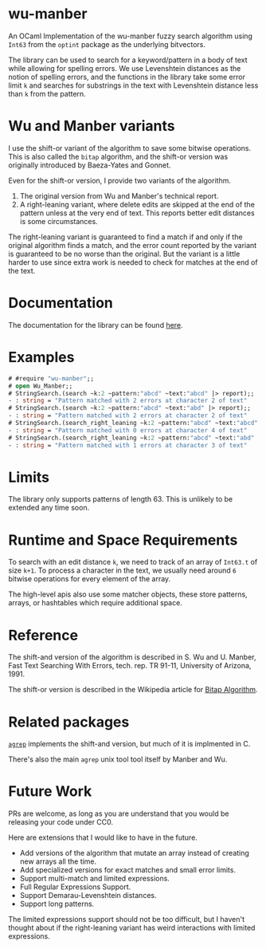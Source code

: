 # wu-manber
An OCaml Implementation of the wu-manber fuzzy search algorithm using `Int63`
from the `optint` package as the underlying bitvectors.

The library can be used to search for a keyword/pattern in a body of text while
allowing for spelling errors. We use Levenshtein distances as the notion of
spelling errors, and the functions in the library take some error limit `k` and
searches for substrings in the text with Levenshtein distance less than `k` from
the pattern.

# Wu and Manber variants

I use the shift-or variant of the algorithm to save some bitwise operations.
This is also called the `bitap` algorithm, and the shift-or version was
originally introduced by Baeza-Yates and Gonnet.

Even for the shift-or version, I provide two variants of the algorithm.
1. The original version from Wu and Manber's technical report.
2. A right-leaning variant, where delete edits are skipped at the end of the
   pattern unless at the very end of text. This reports better edit distances is
   some circumstances.

The right-leaning variant is guaranteed to find a match if and only if the
original algorithm finds a match, and the error count reported by the variant is
guaranteed to be no worse than the original.
But the variant is a little harder to use since extra work is needed to check
for matches at the end of the text.

# Documentation
The documentation for the library can be found
[here](https://ifazk.github.io/wu-manber/).

# Examples

```ocaml
# #require "wu-manber";;
# open Wu_Manber;;
# StringSearch.(search ~k:2 ~pattern:"abcd" ~text:"abcd" |> report);;
- : string = "Pattern matched with 2 errors at character 2 of text"
# StringSearch.(search ~k:2 ~pattern:"abcd" ~text:"abd" |> report);;
- : string = "Pattern matched with 2 errors at character 2 of text"
# StringSearch.(search_right_leaning ~k:2 ~pattern:"abcd" ~text:"abcd" |> report);;
- : string = "Pattern matched with 0 errors at character 4 of text"
# StringSearch.(search_right_leaning ~k:2 ~pattern:"abcd" ~text:"abd" |> report);;
- : string = "Pattern matched with 1 errors at character 3 of text"
```

# Limits
The library only supports patterns of length 63. This is unlikely to be extended
any time soon.

# Runtime and Space Requirements
To search with an edit distance `k`, we need to track of an array of `Int63.t`
of size `k+1`. To process a character in the text, we usually need around `6`
bitwise operations for every element of the array.

The high-level apis also use some matcher objects, these store patterns, arrays,
or hashtables which require additional space.

# Reference
The shift-and version of the algorithm is described in S. Wu and U. Manber, Fast
Text Searching With Errors, tech. rep. TR 91-11, University of Arizona, 1991.

The shift-or version is described in the Wikipedia article for [Bitap
Algorithm](https://en.wikipedia.org/wiki/Bitap_algorithm).

# Related packages
[`agrep`](https://github.com/xavierleroy/ocamlagrep) implements the shift-and
version, but much of it is implmented in C.

There's also the main `agrep` unix tool tool itself by Manber and Wu.

# Future Work
PRs are welcome, as long as you are understand that you would be releasing your
code under CC0.

Here are extensions that I would like to have in the future.
- Add versions of the algorithm that mutate an array instead of creating new
  arrays all the time.
- Add specialized versions for exact matches and small error limits.
- Support multi-match and limited expressions.
- Full Regular Expressions Support.
- Support Demarau-Levenshtein distances.
- Support long patterns.

The limited expressions support should not be too difficult, but I haven't
thought about if the right-leaning variant has weird interactions with limited
expressions.
